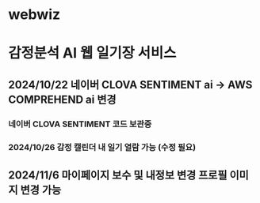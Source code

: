 # webwiz
# 감정분석 AI 웹 일기장 서비스

## 2024/10/22 네이버 CLOVA SENTIMENT ai -> AWS COMPREHEND ai 변경
### 네이버 CLOVA SENTIMENT 코드 보관중
### 2024/10/26 감정 캘린더 내 일기 열람 가능 (수정 필요)
## 2024/11/6 마이페이지 보수 및 내정보 변경 프로필 이미지 변경 가능

